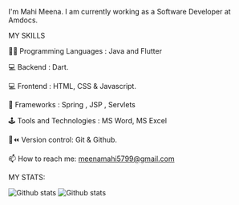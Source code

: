  I'm Mahi Meena. 
I am currently working as a Software Developer at Amdocs. 

MY SKILLS

👨‍💻 Programming Languages : Java and Flutter 

💻 Backend : Dart.

💻 Frontend : HTML, CSS & Javascript.

🦄 Frameworks : Spring , JSP , Servlets 

🕹️ Tools and Technologies : MS Word, MS Excel 

🦄⏪ Version control: Git & Github.

📫 How to reach me: meenamahi5799@gmail.com

MY STATS:

![Github stats](https://github-readme-stats.vercel.app/api?username=mahi0507)
![Github stats](https://github-readme-stats.vercel.app/api/top-langs?username=mahi0507&show_icons=true&locale=en&layout=compact)
